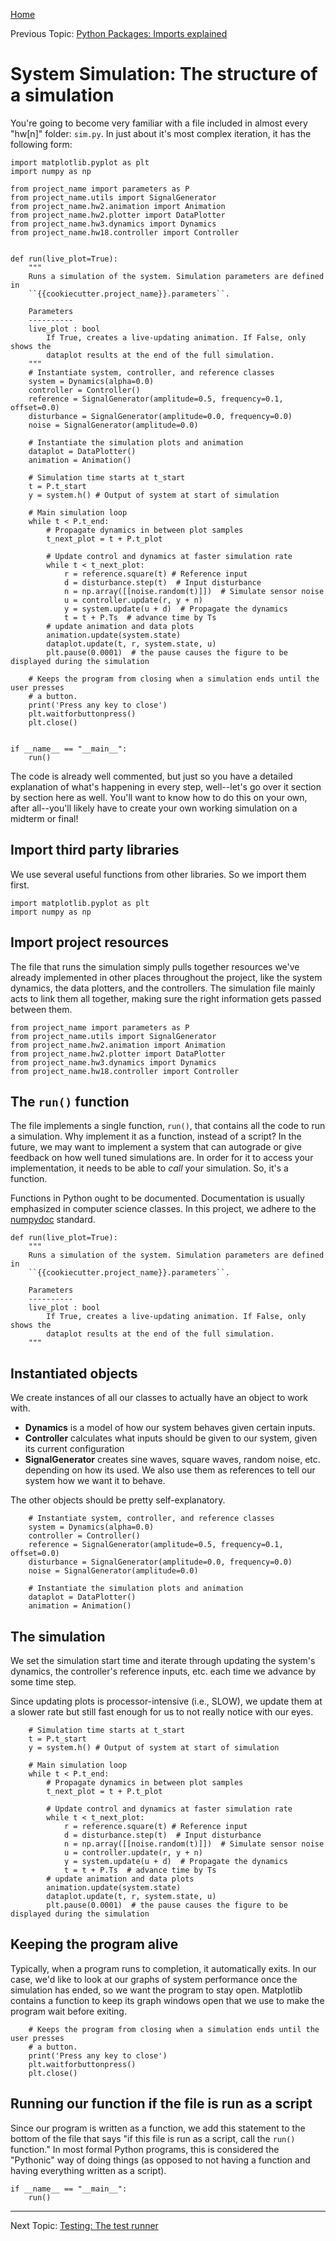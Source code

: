 [Home](README.md)

Previous Topic: [Python Packages: Imports explained](python_imports.md)

# System Simulation: The structure of a simulation

You're going to become very familiar with a file included in almost every
"hw\[n\]" folder: `sim.py`. In just about it's most complex iteration, it has
the following form:

```
import matplotlib.pyplot as plt
import numpy as np

from project_name import parameters as P
from project_name.utils import SignalGenerator
from project_name.hw2.animation import Animation
from project_name.hw2.plotter import DataPlotter
from project_name.hw3.dynamics import Dynamics
from project_name.hw18.controller import Controller


def run(live_plot=True):
    """
    Runs a simulation of the system. Simulation parameters are defined in 
    ``{{cookiecutter.project_name}}.parameters``. 

    Parameters
    ----------
    live_plot : bool
        If True, creates a live-updating animation. If False, only shows the
        dataplot results at the end of the full simulation.
    """
    # Instantiate system, controller, and reference classes
    system = Dynamics(alpha=0.0)
    controller = Controller()
    reference = SignalGenerator(amplitude=0.5, frequency=0.1, offset=0.0)
    disturbance = SignalGenerator(amplitude=0.0, frequency=0.0)
    noise = SignalGenerator(amplitude=0.0)

    # Instantiate the simulation plots and animation
    dataplot = DataPlotter()
    animation = Animation()

    # Simulation time starts at t_start
    t = P.t_start 
    y = system.h() # Output of system at start of simulation

    # Main simulation loop
    while t < P.t_end:  
        # Propagate dynamics in between plot samples
        t_next_plot = t + P.t_plot

        # Update control and dynamics at faster simulation rate
        while t < t_next_plot:
            r = reference.square(t) # Reference input
            d = disturbance.step(t)  # Input disturbance
            n = np.array([[noise.random(t)]])  # Simulate sensor noise
            u = controller.update(r, y + n)
            y = system.update(u + d)  # Propagate the dynamics
            t = t + P.Ts  # advance time by Ts
        # update animation and data plots
        animation.update(system.state)
        dataplot.update(t, r, system.state, u)
        plt.pause(0.0001)  # the pause causes the figure to be displayed during the simulation

    # Keeps the program from closing when a simulation ends until the user presses 
    # a button.
    print('Press any key to close')
    plt.waitforbuttonpress()
    plt.close()


if __name__ == "__main__":
    run()
```

The code is already well commented, but just so you have a detailed explanation
of what's happening in every step, well--let's go over it section by section 
here as well. You'll want to know how to do this on your own, after all--you'll
likely have to create your own working simulation on a midterm or final!

## Import third party libraries

We use several useful functions from other libraries. So we import them first.

```
import matplotlib.pyplot as plt
import numpy as np
```

## Import project resources

The file that runs the simulation simply pulls together resources we've already
implemented in other places throughout the project, like the system dynamics,
the data plotters, and the controllers. The simulation file mainly acts to link
them all together, making sure the right information gets passed between them.

```
from project_name import parameters as P
from project_name.utils import SignalGenerator
from project_name.hw2.animation import Animation
from project_name.hw2.plotter import DataPlotter
from project_name.hw3.dynamics import Dynamics
from project_name.hw18.controller import Controller
```

## The `run()` function

The file implements a single function, `run()`, that contains all the code to
run a simulation. Why implement it as a function, instead of a script? In the
future, we may want to implement a system that can autograde or give feedback
on how well tuned simulations are. In order for it to access your
implementation, it needs to be able to *call* your simulation. So, it's a
function.

Functions in Python ought to be documented. Documentation is usually emphasized
in computer science classes. In this project, we adhere to the 
[numpydoc](https://numpydoc.readthedocs.io/en/latest/) standard.

```
def run(live_plot=True):
    """
    Runs a simulation of the system. Simulation parameters are defined in 
    ``{{cookiecutter.project_name}}.parameters``. 

    Parameters
    ----------
    live_plot : bool
        If True, creates a live-updating animation. If False, only shows the
        dataplot results at the end of the full simulation.
    """
```

## Instantiated objects

We create instances of all our classes to actually have an object to work with.

* **Dynamics** is a model of how our system behaves given certain inputs.
* **Controller** calculates what inputs should be given to our system, given
  its current configuration
* **SignalGenerator** creates sine waves, square waves, random noise, etc.
  depending on how its used. We also use them as references to tell our system
  how we want it to behave.

The other objects should be pretty self-explanatory.

```
    # Instantiate system, controller, and reference classes
    system = Dynamics(alpha=0.0)
    controller = Controller()
    reference = SignalGenerator(amplitude=0.5, frequency=0.1, offset=0.0)
    disturbance = SignalGenerator(amplitude=0.0, frequency=0.0)
    noise = SignalGenerator(amplitude=0.0)

    # Instantiate the simulation plots and animation
    dataplot = DataPlotter()
    animation = Animation()
```

## The simulation

We set the simulation start time and iterate through updating the system's
dynamics, the controller's reference inputs, etc. each time we advance by some
time step.

Since updating plots is processor-intensive (i.e., SLOW), we update them at a
slower rate but still fast enough for us to not really notice with our eyes.

```
    # Simulation time starts at t_start
    t = P.t_start 
    y = system.h() # Output of system at start of simulation

    # Main simulation loop
    while t < P.t_end:  
        # Propagate dynamics in between plot samples
        t_next_plot = t + P.t_plot

        # Update control and dynamics at faster simulation rate
        while t < t_next_plot:
            r = reference.square(t) # Reference input
            d = disturbance.step(t)  # Input disturbance
            n = np.array([[noise.random(t)]])  # Simulate sensor noise
            u = controller.update(r, y + n)
            y = system.update(u + d)  # Propagate the dynamics
            t = t + P.Ts  # advance time by Ts
        # update animation and data plots
        animation.update(system.state)
        dataplot.update(t, r, system.state, u)
        plt.pause(0.0001)  # the pause causes the figure to be displayed during the simulation
```

## Keeping the program alive

Typically, when a program runs to completion, it automatically exits. In our
case, we'd like to look at our graphs of system performance once the simulation
has ended, so we want the program to stay open. Matplotlib contains a function
to keep its graph windows open that we use to make the program wait before
exiting.

```
    # Keeps the program from closing when a simulation ends until the user presses 
    # a button.
    print('Press any key to close')
    plt.waitforbuttonpress()
    plt.close()
```

## Running our function if the file is run as a script

Since our program is written as a function, we add this statement to the bottom
of the file that says "if this file is run as a script, call the `run()`
function." In most formal Python programs, this is considered the "Pythonic"
way of doing things (as opposed to not having a function and having everything
written as a script).

```
if __name__ == "__main__":
    run()
```

---

Next Topic: [Testing: The test runner](testing.md)